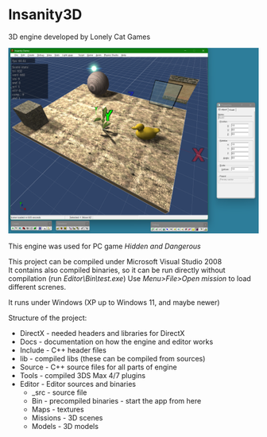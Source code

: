 # Insanity3D

3D engine developed by Lonely Cat Games

![Image](Docs/img1.png)

This engine was used for PC game *Hidden and Dangerous*

This project can be compiled under Microsoft Visual Studio 2008  
It contains also compiled binaries, so it can be run directly without compilation (run *Editor\Bin\test.exe*) Use *Menu>File>Open mission* to load different screnes.

It runs under Windows (XP up to Windows 11, and maybe newer)



Structure of the project:

- DirectX - needed headers and libraries for DirectX
- Docs - documentation on how the engine and editor works
- Include - C++ header files
- lib - compiled libs (these can be compiled from sources)
- Source - C++ source files for all parts of engine
- Tools - compiled 3DS Max 4/7 plugins
- Editor - Editor sources and binaries
  - _src - source file
  - Bin - precompiled binaries - start the app from here
  - Maps - textures
  - Missions - 3D scenes
  - Models - 3D models
